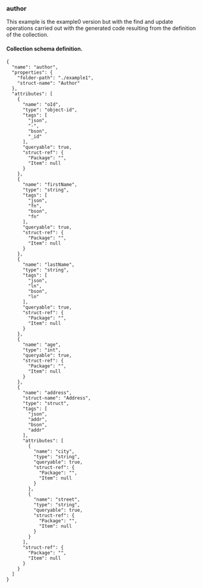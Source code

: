 ### author

This example is the example0 version but with the find and update operations carried out with the generated
code resulting from the definition of the collection.

#### Collection schema definition.

    {
	  "name": "author",
	  "properties": {
	    "folder-path": "./example1",
	    "struct-name": "Author"
	  },
	  "attributes": [
	    {
	      "name": "oId",
	      "type": "object-id",
	      "tags": [
	        "json",
	        "-",
	        "bson",
	        "_id"
	      ],
	      "queryable": true,
	      "struct-ref": {
	        "Package": "",
	        "Item": null
	      }
	    },
	    {
	      "name": "firstName",
	      "type": "string",
	      "tags": [
	        "json",
	        "fn",
	        "bson",
	        "fn"
	      ],
	      "queryable": true,
	      "struct-ref": {
	        "Package": "",
	        "Item": null
	      }
	    },
	    {
	      "name": "lastName",
	      "type": "string",
	      "tags": [
	        "json",
	        "ln",
	        "bson",
	        "ln"
	      ],
	      "queryable": true,
	      "struct-ref": {
	        "Package": "",
	        "Item": null
	      }
	    },
	    {
	      "name": "age",
	      "type": "int",
	      "queryable": true,
	      "struct-ref": {
	        "Package": "",
	        "Item": null
	      }
	    },
	    {
	      "name": "address",
	      "struct-name": "Address",
	      "type": "struct",
	      "tags": [
	        "json",
	        "addr",
	        "bson",
	        "addr"
	      ],
	      "attributes": [
	        {
	          "name": "city",
	          "type": "string",
	          "queryable": true,
	          "struct-ref": {
	            "Package": "",
	            "Item": null
	          }
	        },
	        {
	          "name": "street",
	          "type": "string",
	          "queryable": true,
	          "struct-ref": {
	            "Package": "",
	            "Item": null
	          }
	        }
	      ],
	      "struct-ref": {
	        "Package": "",
	        "Item": null
	      }
	    }
	  ]
	}

